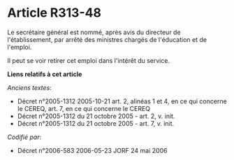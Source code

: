 # Article R313-48

Le secrétaire général est nommé, après avis du directeur de l'établissement, par arrêté des ministres chargés de l'éducation
et de l'emploi.

Il peut se voir retirer cet emploi dans l'intérêt du service.

**Liens relatifs à cet article**

_Anciens textes_:

  - Décret n°2005-1312 2005-10-21 art. 2, alinéas 1 et 4, en ce qui concerne le CEREQ, art. 7, en ce qui concerne le CEREQ
  - Décret n°2005-1312 du 21 octobre 2005 - art. 2, v. init.
  - Décret n°2005-1312 du 21 octobre 2005 - art. 7, v. init.

_Codifié par_:

  - Décret n°2006-583 2006-05-23 JORF 24 mai 2006

